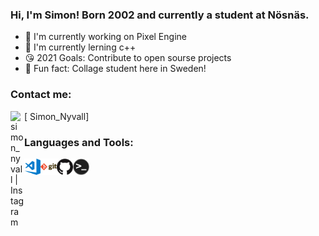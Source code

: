 ### Hi, I'm Simon! Born 2002 and currently a student at Nösnäs.

-  🔭  I'm currently working on Pixel Engine
-  🌱  I'm currently lerning c++
-  😘  2021 Goals: Contribute to open sourse projects
-  🥔  Fun fact: Collage student here in Sweden!



### Contact me:
[<img align="left" alt="simon_nyvall | Instagram" width="22px" src="https://cdn.jsdelivr.net/npm/simple-icons@v3/icons/instagram.svg" /> Simon_Nyvall]

### Languages and Tools:
<img align="left" alt="Visual Studio Code" width="26px" src="https://raw.githubusercontent.com/github/explore/80688e429a7d4ef2fca1e82350fe8e3517d3494d/topics/visual-studio-code/visual-studio-code.png" />
<img align="left" alt="Git" width="26px" src="https://raw.githubusercontent.com/github/explore/80688e429a7d4ef2fca1e82350fe8e3517d3494d/topics/git/git.png"/>
<img align="left" alt="GitHub" width="26px" src="https://raw.githubusercontent.com/github/explore/78df643247d429f6cc873026c0622819ad797942/topics/github/github.png" />
<img align="left" alt="Terminal" width="26px" src="https://raw.githubusercontent.com/github/explore/80688e429a7d4ef2fca1e82350fe8e3517d3494d/topics/terminal/terminal.png" />
